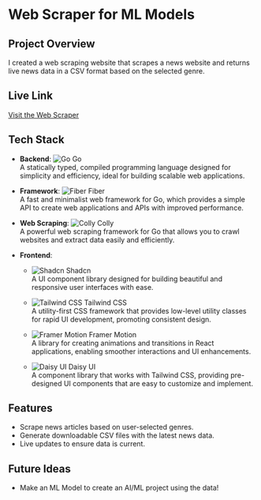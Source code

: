 # Web Scraper for ML Models

## Project Overview

I created a web scraping website that scrapes a news website and returns live news data in a CSV format based on the selected genre.

## Live Link

[Visit the Web Scraper](https://ws-golang-front.onrender.com)

## Tech Stack

- **Backend**: ![Go](https://upload.wikimedia.org/wikipedia/commons/0/05/Go_Logo_Blue.svg) Go  
  A statically typed, compiled programming language designed for simplicity and efficiency, ideal for building scalable web applications.

- **Framework**: ![Fiber](https://tse1.mm.bing.net/th?id=OIP.Vwna0ypKn1ac1HXlsYW-IwHaCx&pid=Api&P=0&w=300&h=300) Fiber  
  A fast and minimalist web framework for Go, which provides a simple API to create web applications and APIs with improved performance.

- **Web Scraping**: ![Colly](https://tse4.mm.bing.net/th?id=OIP.6j1KmGsbcW28--qeX-KXJAHaDt&pid=Api&P=0&w=300&h=300) Colly  
  A powerful web scraping framework for Go that allows you to crawl websites and extract data easily and efficiently.

- **Frontend**: 
  - ![Shadcn](https://tse3.mm.bing.net/th?id=OIP.2IYTCEBU784bBDw45iiHzwHaD4&pid=Api&P=0&h=180) Shadcn  
    A UI component library designed for building beautiful and responsive user interfaces with ease.

  - ![Tailwind CSS](https://tse1.mm.bing.net/th?id=OIP.FQR3B8ppNjvaw4XFHiZyBAHaEK&pid=Api&P=0&w=300&h=300) Tailwind CSS  
    A utility-first CSS framework that provides low-level utility classes for rapid UI development, promoting consistent design.

  - ![Framer Motion](https://www.framer.com/images/social/motion.png) Framer Motion  
    A library for creating animations and transitions in React applications, enabling smoother interactions and UI enhancements.

  - ![Daisy UI](https://tse3.mm.bing.net/th?id=OIP.ni9fqitlb-cKQKy6evmb8wHaDt&pid=Api&P=0&w=300&h=300) Daisy UI  
    A component library that works with Tailwind CSS, providing pre-designed UI components that are easy to customize and implement.

## Features

- Scrape news articles based on user-selected genres.
- Generate downloadable CSV files with the latest news data.
- Live updates to ensure data is current.

## Future Ideas

- Make an ML Model to create an AI/ML project using the data!
